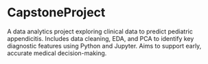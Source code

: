 # CapstoneProject
A data analytics project exploring clinical data to predict pediatric appendicitis. Includes data cleaning, EDA, and PCA to identify key diagnostic features using Python and Jupyter. Aims to support early, accurate medical decision-making.
